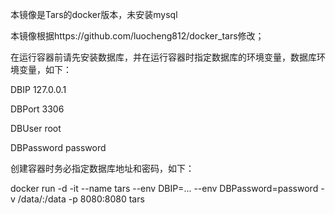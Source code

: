 本镜像是Tars的docker版本，未安装mysql

本镜像根据https://github.com/luocheng812/docker_tars修改；

在运行容器前请先安装数据库，并在运行容器时指定数据库的环境变量，数据库环境变量，如下：

DBIP 127.0.0.1

DBPort 3306

DBUser root

DBPassword password

创建容器时务必指定数据库地址和密码，如下：

docker run -d -it --name tars --env DBIP=... --env DBPassword=password -v /data/:/data -p 8080:8080 tars
